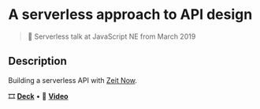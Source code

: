 # A serverless approach to API design

> 📣 Serverless talk at JavaScript NE from March 2019

## Description

Building a serverless API with [Zeit Now](https://zeit.co/now).

🎞 [**Deck**](https://jsne-talk-serverless.now.sh) • 🎥 [**Video**](https://youtu.be/YUcC_Q_5fMQ)
